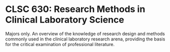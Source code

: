 # CLSC 630: Research Methods in Clinical Laboratory Science

Majors only. An overview of the knowledge of research design and methods commonly used in the clinical laboratory research arena, providing the basis for the critical examination of professional literature.
